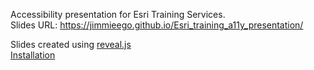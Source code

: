 Accessibility presentation for Esri Training Services.  
Slides URL: https://jimmieego.github.io/Esri_training_a11y_presentation/

Slides created using [reveal.js](https://github.com/hakimel/reveal.js/)  
[Installation](https://github.com/hakimel/reveal.js/#installation)
